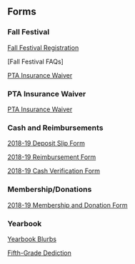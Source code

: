 ## Forms

### Fall Festival

[Fall Festival Registration](/assets/forms/3K%20Fun%20Run%20Registration.docx)

[Fall Festival FAQs]

[PTA Insurance Waiver](/assets/forms/PTA%20Insurance%20Waiver%202018-2019%20(3).doc)

### PTA Insurance Waiver

[PTA Insurance Waiver](/assets/forms/PTA%20Insurance%20Waiver%202018-2019.doc)

### Cash and Reimbursements

[2018-19 Deposit Slip Form](/assets/forms/2018-19%20Deposit%20Form.pdf)

[2018-19 Reimbursement Form](/assets/forms/2018-19%20Reimbursement%20Form.pdf)

[2018-19 Cash Verification Form](/assets/forms/2018-19%20Cash%20Verification%20From.pdf)

### Membership/Donations

[2018-19 Membership and Donation Form](/assets/forms/2018-2019%20Membership%20Form.doc)

### Yearbook

[Yearbook Blurbs](/assets/forms/scratch%20(1).pdf)

[Fifth-Grade Dediction](/assets/forms/5th%20Grade%20Yearbook%20Ads%202017%20(1)%20%20%20%20Dedication%20Blurb.pdf)
